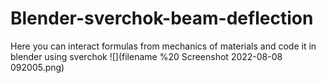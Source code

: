 # Blender-sverchok-beam-deflection
Here you can interact formulas from mechanics of materials and code it in blender using sverchok
![](filename %20 Screenshot 2022-08-08 092005.png)
